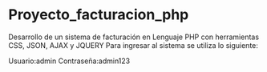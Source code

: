 # Proyecto_facturacion_php
Desarrollo de un sistema de facturación en Lenguaje PHP con herramientas CSS, JSON, AJAX y JQUERY
Para ingresar al sistema se utiliza lo siguiente:

Usuario:admin
Contraseña:admin123
